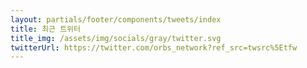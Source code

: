 ```yaml
---
layout: partials/footer/components/tweets/index
title: 최근 트위터
title_img: /assets/img/socials/gray/twitter.svg
twitterUrl: https://twitter.com/orbs_network?ref_src=twsrc%5Etfw
---
```

